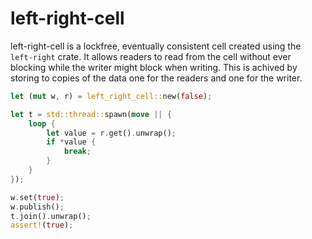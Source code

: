 # left-right-cell
left-right-cell is a lockfree, eventually consistent cell created using the `left-right` crate. 
It allows readers to read from the cell without ever blocking while the writer might block when writing. 
This is achived by storing to copies of the data one for the readers and one for the writer.

```rust
let (mut w, r) = left_right_cell::new(false);

let t = std::thread::spawn(move || {
    loop {
        let value = r.get().unwrap();
        if *value {
            break;
        }
    }
});

w.set(true);
w.publish();
t.join().unwrap();
assert!(true);
```